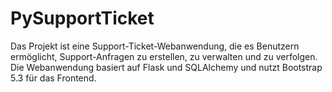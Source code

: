 # PySupportTicket
 Das Projekt ist eine Support-Ticket-Webanwendung, die es Benutzern ermöglicht, Support-Anfragen zu erstellen, zu verwalten und zu verfolgen. Die Webanwendung basiert auf Flask und SQLAlchemy und nutzt Bootstrap 5.3 für das Frontend.
